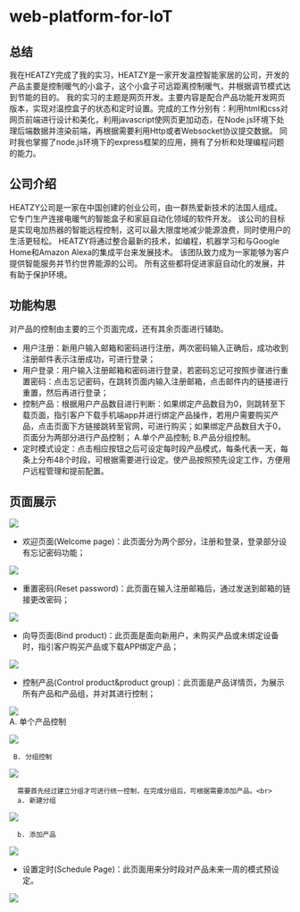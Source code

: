 # web-platform-for-IoT
## 总结
我在HEATZY完成了我的实习，HEATZY是一家开发温控智能家居的公司，开发的产品主要是控制暖气的小盒子，这个小盒子可远距离控制暖气，并根据调节模式达到节能的目的。
我的实习的主题是网页开发。主要内容是配合产品功能开发网页版本，实现对温控盒子的状态和定时设置。完成的工作分别有：利用html和css对网页前端进行设计和美化，利用javascript使网页更加动态，在Node.js环境下处理后端数据并渲染前端，再根据需要利用Http或者Websocket协议提交数据。
同时我也掌握了node.js环境下的express框架的应用，拥有了分析和处理编程问题的能力。
## 公司介绍
HEATZY公司是一家在中国创建的创业公司，由一群热爱新技术的法国人组成。 它专门生产连接电暖气的智能盒子和家庭自动化领域的软件开发。
该公司的目标是实现电加热器的智能远程控制，这可以最大限度地减少能源浪费，同时使用户的生活更轻松。
HEATZY将通过整合最新的技术，如编程，机器学习和与Google Home和Amazon Alexa的集成平台来发展技术。
该团队致力成为一家能够为客户提供智能服务并节约世界能源的公司。 所有这些都将促进家庭自动化的发展，并有助于保护环境。
## 功能构思
对产品的控制由主要的三个页面完成，还有其余页面进行辅助。
* 用户注册：新用户输入邮箱和密码进行注册，两次密码输入正确后，成功收到注册邮件表示注册成功，可进行登录；
* 用户登录：用户输入注册邮箱和密码进行登录，若密码忘记可按照步骤进行重置密码：点击忘记密码，在跳转页面内输入注册邮箱，点击邮件内的链接进行重置，然后再进行登录；
* 控制产品：根据用户产品数目进行判断：如果绑定产品数目为0，则跳转至下载页面，指引客户下载手机端app并进行绑定产品操作，若用户需要购买产品，点击页面下方链接跳转至官网，可进行购买；如果绑定产品数目大于0，页面分为两部分进行产品控制；
        A.单个产品控制;
        B.产品分组控制。
* 定时模式设定：点击相应按钮之后可设定每时段产品模式，每条代表一天，每条上分布48个时段，可根据需要进行设定。使产品按照预先设定工作，方便用户远程管理和提前配置。
## 页面展示
![](https://github.com/JoJoDU/web-platform-for-IoT/raw/master/image/页面构成.png)
* 欢迎页面(Welcome page)：此页面分为两个部分，注册和登录，登录部分设有忘记密码功能；

![](https://github.com/JoJoDU/web-platform-for-IoT/raw/master/image/欢迎页面.png)
* 重置密码(Reset password)：此页面在输入注册邮箱后，通过发送到邮箱的链接更改密码；

![](https://github.com/JoJoDU/web-platform-for-IoT/raw/master/image/重置密码.png)
* 向导页面(Bind product)：此页面是面向新用户，未购买产品或未绑定设备时，指引客户购买产品或下载APP绑定产品；

![](https://github.com/JoJoDU/web-platform-for-IoT/raw/master/image/下载.png)
* 控制产品(Control product&product group)：此页面是产品详情页，为展示所有产品和产品组，并对其进行控制；

![](https://github.com/JoJoDU/web-platform-for-IoT/raw/master/image/控制产品.png)<br>
     A. 单个产品控制
      
![](https://github.com/JoJoDU/web-platform-for-IoT/raw/master/image/单个产品.png)

     B. 分组控制
      
![](https://github.com/JoJoDU/web-platform-for-IoT/raw/master/image/产品组.png)

      需要首先经过建立分组才可进行统一控制，在完成分组后，可根据需要添加产品。<br>
      a. 新建分组
      
![](https://github.com/JoJoDU/web-platform-for-IoT/raw/master/image/新建分组.png)

      b. 添加产品
      
![](https://github.com/JoJoDU/web-platform-for-IoT/raw/master/image/添加产品.png)
* 设置定时(Schedule Page)：此页面用来分时段对产品未来一周的模式预设定。

![](https://github.com/JoJoDU/web-platform-for-IoT/raw/master/image/定时模式控制.png)
